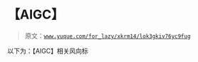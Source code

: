 # 【AIGC】

> 原文：[`www.yuque.com/for_lazy/xkrm14/lok3gkiv76yc9fug`](https://www.yuque.com/for_lazy/xkrm14/lok3gkiv76yc9fug)

以下为：【AIGC】相关风向标





